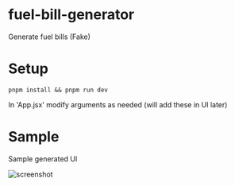 # fuel-bill-generator

Generate fuel bills (Fake)

# Setup

`pnpm install && pnpm run dev`

In \'App.jsx\' modify arguments as needed (will add these in UI later)

# Sample

Sample generated UI

![screenshot](screenshot.png)
